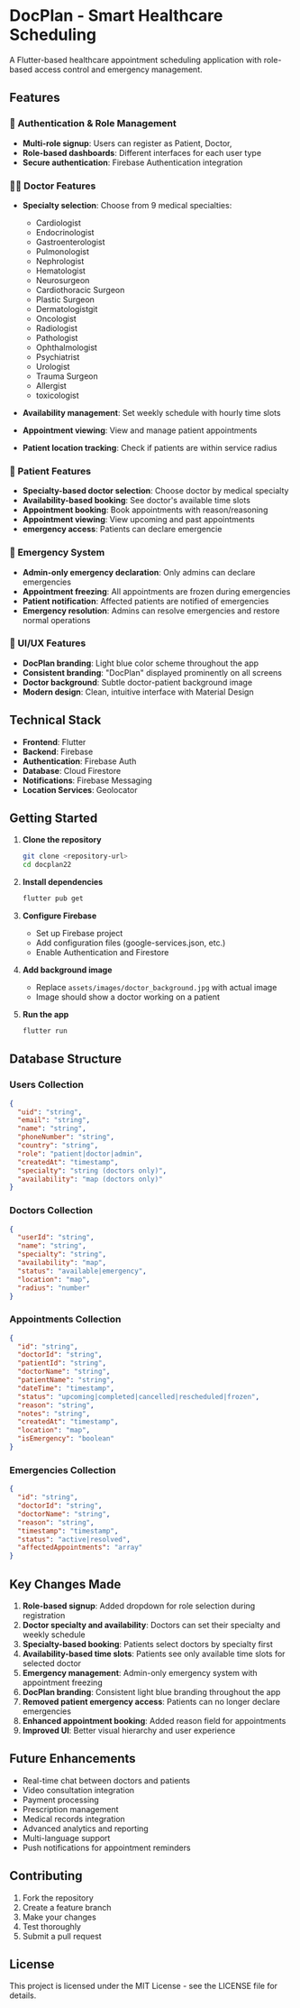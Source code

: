# DocPlan - Smart Healthcare Scheduling

A Flutter-based healthcare appointment scheduling application with role-based access control and emergency management.

## Features

### 🔐 Authentication & Role Management
- **Multi-role signup**: Users can register as Patient, Doctor, 
- **Role-based dashboards**: Different interfaces for each user type
- **Secure authentication**: Firebase Authentication integration

### 👨‍⚕️ Doctor Features
- **Specialty selection**: Choose from 9 medical specialties:

  - Cardiologist
  - Endocrinologist
  - Gastroenterologist
  - Pulmonologist
  - Nephrologist
  - Hematologist
  - Neurosurgeon
  - Cardiothoracic Surgeon
  - Plastic Surgeon
  - Dermatologistgit 
  - Oncologist 
  - Radiologist
  - Pathologist
  - Ophthalmologist
  - Psychiatrist
  - Urologist
  - Trauma Surgeon
  - Allergist
  - toxicologist
- **Availability management**: Set weekly schedule with hourly time slots
- **Appointment viewing**: View and manage patient appointments
- **Patient location tracking**: Check if patients are within service radius

### 👤 Patient Features
- **Specialty-based doctor selection**: Choose doctor by medical specialty
- **Availability-based booking**: See doctor's available time slots
- **Appointment booking**: Book appointments with reason/reasoning
- **Appointment viewing**: View upcoming and past appointments
- **emergency access**: Patients can declare emergencie



### 🚨 Emergency System
- **Admin-only emergency declaration**: Only admins can declare emergencies
- **Appointment freezing**: All appointments are frozen during emergencies
- **Patient notification**: Affected patients are notified of emergencies
- **Emergency resolution**: Admins can resolve emergencies and restore normal operations

### 🎨 UI/UX Features
- **DocPlan branding**: Light blue color scheme throughout the app
- **Consistent branding**: "DocPlan" displayed prominently on all screens
- **Doctor background**: Subtle doctor-patient background image
- **Modern design**: Clean, intuitive interface with Material Design

## Technical Stack

- **Frontend**: Flutter
- **Backend**: Firebase
- **Authentication**: Firebase Auth
- **Database**: Cloud Firestore
- **Notifications**: Firebase Messaging
- **Location Services**: Geolocator

## Getting Started

1. **Clone the repository**
   ```bash
   git clone <repository-url>
   cd docplan22
   ```

2. **Install dependencies**
   ```bash
   flutter pub get
   ```

3. **Configure Firebase**
   - Set up Firebase project
   - Add configuration files (google-services.json, etc.)
   - Enable Authentication and Firestore

4. **Add background image**
   - Replace `assets/images/doctor_background.jpg` with actual image
   - Image should show a doctor working on a patient

5. **Run the app**
   ```bash
   flutter run
   ```

## Database Structure

### Users Collection
```json
{
  "uid": "string",
  "email": "string",
  "name": "string",
  "phoneNumber": "string",
  "country": "string",
  "role": "patient|doctor|admin",
  "createdAt": "timestamp",
  "specialty": "string (doctors only)",
  "availability": "map (doctors only)"
}
```

### Doctors Collection
```json
{
  "userId": "string",
  "name": "string",
  "specialty": "string",
  "availability": "map",
  "status": "available|emergency",
  "location": "map",
  "radius": "number"
}
```

### Appointments Collection
```json
{
  "id": "string",
  "doctorId": "string",
  "patientId": "string",
  "doctorName": "string",
  "patientName": "string",
  "dateTime": "timestamp",
  "status": "upcoming|completed|cancelled|rescheduled|frozen",
  "reason": "string",
  "notes": "string",
  "createdAt": "timestamp",
  "location": "map",
  "isEmergency": "boolean"
}
```

### Emergencies Collection
```json
{
  "id": "string",
  "doctorId": "string",
  "doctorName": "string",
  "reason": "string",
  "timestamp": "timestamp",
  "status": "active|resolved",
  "affectedAppointments": "array"
}
```

## Key Changes Made

1. **Role-based signup**: Added dropdown for role selection during registration
2. **Doctor specialty and availability**: Doctors can set their specialty and weekly schedule
3. **Specialty-based booking**: Patients select doctors by specialty first
4. **Availability-based time slots**: Patients see only available time slots for selected doctor
5. **Emergency management**: Admin-only emergency system with appointment freezing
6. **DocPlan branding**: Consistent light blue branding throughout the app
7. **Removed patient emergency access**: Patients can no longer declare emergencies
8. **Enhanced appointment booking**: Added reason field for appointments
9. **Improved UI**: Better visual hierarchy and user experience

## Future Enhancements

- Real-time chat between doctors and patients
- Video consultation integration
- Payment processing
- Prescription management
- Medical records integration
- Advanced analytics and reporting
- Multi-language support
- Push notifications for appointment reminders

## Contributing

1. Fork the repository
2. Create a feature branch
3. Make your changes
4. Test thoroughly
5. Submit a pull request

## License

This project is licensed under the MIT License - see the LICENSE file for details.
